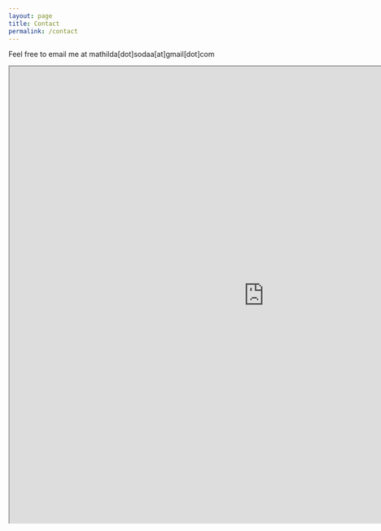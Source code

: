 ```yaml
---
layout: page
title: Contact
permalink: /contact
---
```


Feel free to email me at mathilda[dot]sodaa[at]gmail[dot]com


<style unselectable="on">
#wrap {
width:1000px;
height:900px;
padding:0;
position:static;
left:0px;
top:0px;
overflow:hidden;
}
#frame {
width:1000px;
height:900px;
position:static;
left:0px;
top:0px;
}
#frame {
-ms-zoom:0.7;
}
</style>
<div id="wrap" unselectable="on">
    <iframe id="frame" src="https://outlook.office365.com/owa/calendar/110c50344a85472bb5e405b51106bbea@drexel.edu/f5687508e95a4628936c6ec64b86e7df11713153641374621794/calendar.html"></iframe>
</div>
